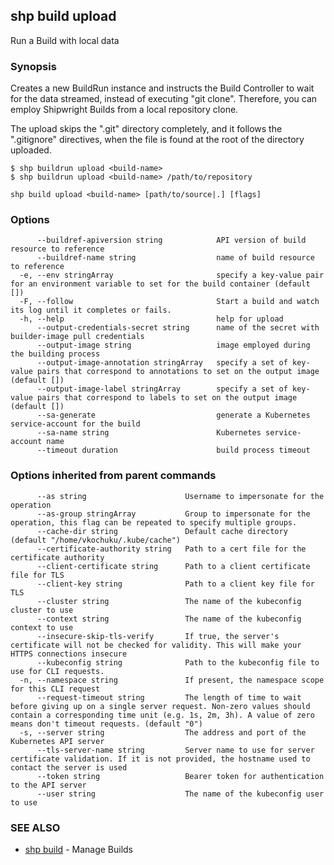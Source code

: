 ## shp build upload

Run a Build with local data

### Synopsis


Creates a new BuildRun instance and instructs the Build Controller to wait for the data streamed,
instead of executing "git clone". Therefore, you can employ Shipwright Builds from a local repository
clone.

The upload skips the ".git" directory completely, and it follows the ".gitignore" directives, when
the file is found at the root of the directory uploaded.

	$ shp buildrun upload <build-name>
	$ shp buildrun upload <build-name> /path/to/repository


```
shp build upload <build-name> [path/to/source|.] [flags]
```

### Options

```
      --buildref-apiversion string            API version of build resource to reference
      --buildref-name string                  name of build resource to reference
  -e, --env stringArray                       specify a key-value pair for an environment variable to set for the build container (default [])
  -F, --follow                                Start a build and watch its log until it completes or fails.
  -h, --help                                  help for upload
      --output-credentials-secret string      name of the secret with builder-image pull credentials
      --output-image string                   image employed during the building process
      --output-image-annotation stringArray   specify a set of key-value pairs that correspond to annotations to set on the output image (default [])
      --output-image-label stringArray        specify a set of key-value pairs that correspond to labels to set on the output image (default [])
      --sa-generate                           generate a Kubernetes service-account for the build
      --sa-name string                        Kubernetes service-account name
      --timeout duration                      build process timeout
```

### Options inherited from parent commands

```
      --as string                      Username to impersonate for the operation
      --as-group stringArray           Group to impersonate for the operation, this flag can be repeated to specify multiple groups.
      --cache-dir string               Default cache directory (default "/home/vkochuku/.kube/cache")
      --certificate-authority string   Path to a cert file for the certificate authority
      --client-certificate string      Path to a client certificate file for TLS
      --client-key string              Path to a client key file for TLS
      --cluster string                 The name of the kubeconfig cluster to use
      --context string                 The name of the kubeconfig context to use
      --insecure-skip-tls-verify       If true, the server's certificate will not be checked for validity. This will make your HTTPS connections insecure
      --kubeconfig string              Path to the kubeconfig file to use for CLI requests.
  -n, --namespace string               If present, the namespace scope for this CLI request
      --request-timeout string         The length of time to wait before giving up on a single server request. Non-zero values should contain a corresponding time unit (e.g. 1s, 2m, 3h). A value of zero means don't timeout requests. (default "0")
  -s, --server string                  The address and port of the Kubernetes API server
      --tls-server-name string         Server name to use for server certificate validation. If it is not provided, the hostname used to contact the server is used
      --token string                   Bearer token for authentication to the API server
      --user string                    The name of the kubeconfig user to use
```

### SEE ALSO

* [shp build](shp_build.md)	 - Manage Builds

